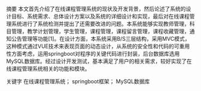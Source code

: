 摘要 本文首先介绍了在线课程管理系统的现状及开发背景，然后论述了系统的设计目标、系统需求、总体设计方案以及系统的详细设计和实现，最后对在线课程管理系统进行了系统检测并提出了还需要改进的问题。本系统能够实现教师管理，科目管理，教学计划管理，学生管理，课程管理，课程留言管理，课程收藏管理，通知公告管理等功能[1]。在设计方面，本系统采用B/S三层结构，采用MVC模式，这种模式通过VUE技术来表现页面的动态设计，从系统的安全性和代码的可重用性方面考虑，运用springboot对程序的关键代码进行封装，后台数据库选用MySQL数据库。经过设计开发测试，基本满足了用户的相关需求，较好实现了在线课程管理系统相关的功能和模块。

关键字 在线课程管理系统；  springboot框架；  MySQL数据库
